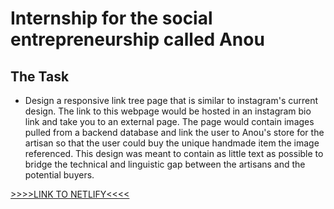 # Internship for the social entrepreneurship called Anou

## The Task
- Design a responsive link tree page that is similar to instagram's current design. The link to this webpage would be hosted in an instagram bio link and take you to an external page. The page would contain images pulled from a backend database and link the user to Anou's store for the artisan so that the user could buy the unique handmade item the image referenced. This design was meant to contain as little text as possible to bridge the technical and linguistic gap between the artisans and the potential buyers.

<a href='https://anou-design-v2.netlify.app/' target='_blank'>>>>>LINK TO NETLIFY<<<<</a>
